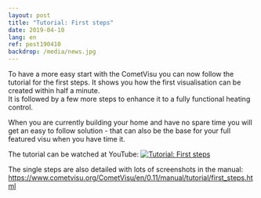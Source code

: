 ```yaml
---
layout: post
title: "Tutorial: First steps"
date: 2019-04-10
lang: en
ref: post190410
backdrop: /media/news.jpg
---
```


To have a more easy start with the CometVisu you can now follow the tutorial
for the first steps. It shows you how the first visualisation can be created
within half a minute.  
It is followed by a few more steps to enhance it to a fully functional heating
control.

When you are currently building your home and have no spare time you will get
an easy to follow solution - that can also be the base for your full featured
visu when you have time it.

The tutorial can be watched at YouTube:
[![Tutorial: First steps](https://img.youtube.com/vi/YK86XVVkfDk/0.jpg)](https://www.youtube.com/watch?v=YK86XVVkfDk)

The single steps are also detailed with lots of screenshots in the manual:
https://www.cometvisu.org/CometVisu/en/0.11/manual/tutorial/first_steps.html